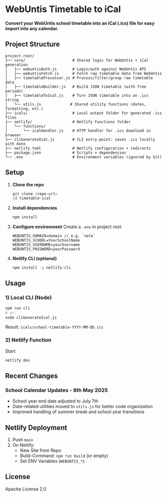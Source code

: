 # WebUntis Timetable to iCal

**Convert your WebUntis school timetable into an iCal (.ics) file for easy import into any calendar.**

## Project Structure

```
project-root/
├── core/                     # Shared logic for WebUntis + iCal generation
│   ├── webuntisAuth.js       # Login/auth against WebUntis API
│   ├── webuntisFetch.js      # Fetch raw timetable data from WebUntis
│   ├── timetableProcessor.js # Process/filter/group raw timetable data
│   ├── timetableBuilder.js   # Build JSON timetable (with free periods)
│   ├── timetableToIcal.js    # Turn JSON timetable into an .ics string
│   └── utils.js             # Shared utility functions (dates, formatting, etc.)
├── icals/                    # Local output folder for generated .ics files
├── netlify/                  # Netlify Functions folder
│   └── functions/
│       └── icalHandler.js    # HTTP handler for .ics download in browser
├── cliGenerateIcal.js        # CLI entry-point: saves .ics locally with date
├── netlify.toml              # Netlify configuration + redirects
├── package.json              # Scripts + dependencies
└── .env                      # Environment variables (ignored by Git)
```

## Setup

1. **Clone the repo**
   ```bash
   git clone <repo-url>
   cd timetable-ical
   ```

2. **Install dependencies**
   ```bash
   npm install
   ```

3. **Configure environment**
   Create a `.env` in project root:
   ```env
   WEBUNTIS_DOMAIN=domain // e.g. `nete`
   WEBUNTIS_SCHOOL=YourSchoolName
   WEBUNTIS_USERNAME=yourUsername
   WEBUNTIS_PASSWORD=yourPassword
   ```

4. **Netlify CLI (optional)**
   ```bash
   npm install -g netlify-cli
   ```

## Usage

### 1) Local CLI (Node)

```bash
npm run cli
# or:
node cliGenerateIcal.js
```
Result: `icals/school-timetable-YYYY-MM-DD.ics`

### 2) Netlify Function

Start:
```bash
netlify dev
```

## Recent Changes

### School Calendar Updates - 8th May 2025
- School year end date adjusted to July 7th
- Date-related utilities moved to `utils.js` for better code organization
- Improved handling of summer break and school year transitions

## Netlify Deployment

1. Push `main`
2. On Netlify:
   - New Site from Repo
   - Build-Command: `npm run build` (or empty)
   - Set ENV Variables (`WEBUNTIS_*`):

## License

Apache License 2.0

